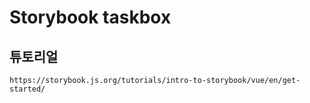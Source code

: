 # Storybook taskbox

## 튜토리얼

```
https://storybook.js.org/tutorials/intro-to-storybook/vue/en/get-started/
```
